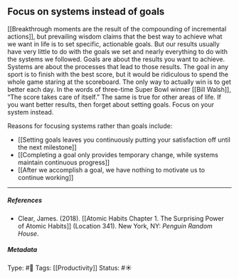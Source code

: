 ## Focus on systems instead of goals  # 

[[Breakthrough moments are the result of the compounding of incremental actions]], but prevailing wisdom claims that the best way to achieve what we want in life is to set specific, actionable goals. But our results usually have very little to do with the goals we set and nearly everything to do with the systems we followed. Goals are about the results you want to achieve. Systems are about the processes that lead to those results. The goal in any sport is to finish with the best score, but it would be ridiculous to spend the whole game staring at the scoreboard. The only way to actually win is to get better each day. In the words of three-time Super Bowl winner [[Bill Walsh]], “The score takes care of itself.” The same is true for other areas of life. If you want better results, then forget about setting goals. Focus on your system instead.

Reasons for focusing systems rather than goals include:

- [[Setting goals leaves you continuously putting your satisfaction off until the next milestone]]
- [[Completing a goal only provides temporary change, while systems maintain continuous progress]]
- [[After we accomplish a goal, we have nothing to motivate us to continue working]]

___

##### References

- Clear, James. (2018). [[Atomic Habits Chapter 1. The Surprising Power of Atomic Habits]] (Location 341). New York, NY: _Penguin Random House_.

##### Metadata

Type: #🔴 
Tags: [[Productivity]]
Status: #☀️ 